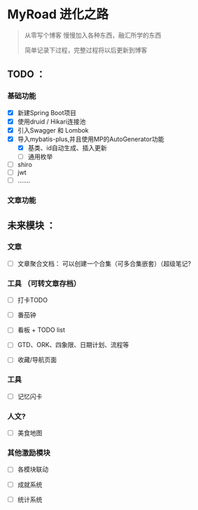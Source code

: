 # MyRoad 进化之路

>   从零写个博客  慢慢加入各种东西，融汇所学的东西
>
>   简单记录下过程，完整过程将以后更新到博客 


## TODO ：

### 基础功能
-   [x] 新建Spring Boot项目
-   [x] 使用druid / Hikari连接池
-   [x] 引入Swagger 和 Lombok
-   [x] 导入mybatis-plus,并且使用MP的AutoGenerator功能
    - [x] 基类、id自动生成、插入更新
    - [ ] 通用枚举

-   [ ] shiro
-   [ ] jwt
-   [ ] .......

### 文章功能





## 未来模块 ：

### 文章

- [ ] 文章聚合文档：
可以创建一个合集（可多合集嵌套）（超级笔记?

### 工具  （可转文章存档）

- [ ] 打卡TODO
- [ ] 番茄钟
- [ ] 看板 + TODO list  
- [ ] GTD、ORK、四象限、日期计划、流程等

- [ ] 收藏/导航页面

### 工具

- [ ] 记忆闪卡


### 人文?

- [ ] 美食地图

### 其他激励模块

- [ ] 各模块联动
- [ ] 成就系统
- [ ] 统计系统










